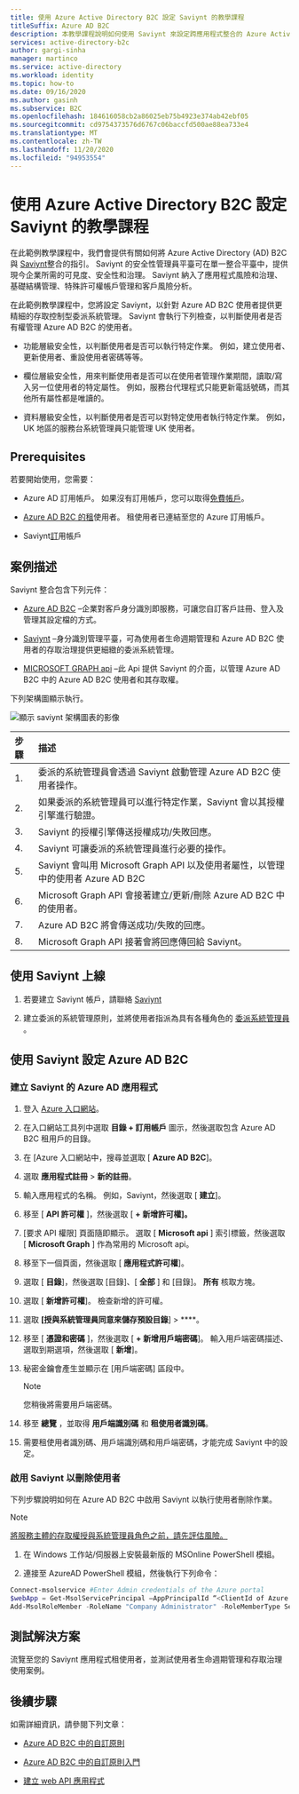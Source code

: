 ```yaml
---
title: 使用 Azure Active Directory B2C 設定 Saviynt 的教學課程
titleSuffix: Azure AD B2C
description: 本教學課程說明如何使用 Saviynt 來設定跨應用程式整合的 Azure Active Directory B2C，以簡化 IT 現代化，並提升安全性、治理和合規性。 
services: active-directory-b2c
author: gargi-sinha
manager: martinco
ms.service: active-directory
ms.workload: identity
ms.topic: how-to
ms.date: 09/16/2020
ms.author: gasinh
ms.subservice: B2C
ms.openlocfilehash: 184616058cb2a86025eb75b4923e374ab42ebf05
ms.sourcegitcommit: cd9754373576d6767c06baccfd500ae88ea733e4
ms.translationtype: MT
ms.contentlocale: zh-TW
ms.lasthandoff: 11/20/2020
ms.locfileid: "94953554"
---
```

# <a name="tutorial-for-configuring-saviynt-with-azure-active-directory-b2c"></a>使用 Azure Active Directory B2C 設定 Saviynt 的教學課程

在此範例教學課程中，我們會提供有關如何將 Azure Active Directory (AD) B2C 與 [Saviynt](https://saviynt.com/integrations/azure-ad/for-b2c/)整合的指引。 Saviynt 的安全性管理員平臺可在單一整合平臺中，提供現今企業所需的可見度、安全性和治理。 Saviynt 納入了應用程式風險和治理、基礎結構管理、特殊許可權帳戶管理和客戶風險分析。

在此範例教學課程中，您將設定 Saviynt，以針對 Azure AD B2C 使用者提供更精細的存取控制型委派系統管理。 Saviynt 會執行下列檢查，以判斷使用者是否有權管理 Azure AD B2C 的使用者。

- 功能層級安全性，以判斷使用者是否可以執行特定作業。 例如，建立使用者、更新使用者、重設使用者密碼等等。

- 欄位層級安全性，用來判斷使用者是否可以在使用者管理作業期間，讀取/寫入另一位使用者的特定屬性。 例如，服務台代理程式只能更新電話號碼，而其他所有屬性都是唯讀的。

- 資料層級安全性，以判斷使用者是否可以對特定使用者執行特定作業。 例如，UK 地區的服務台系統管理員只能管理 UK 使用者。

## <a name="prerequisites"></a>Prerequisites

若要開始使用，您需要：

- Azure AD 訂用帳戶。 如果沒有訂用帳戶，您可以取得[免費帳戶](https://azure.microsoft.com/free/)。

- [Azure AD B2C 的租](./tutorial-create-tenant.md)使用者。 租使用者已連結至您的 Azure 訂用帳戶。

- Saviynt[訂](https://saviynt.com/contact-us/)用帳戶

## <a name="scenario-description"></a>案例描述

Saviynt 整合包含下列元件：

- [Azure AD B2C](https://azure.microsoft.com/services/active-directory/external-identities/b2c/) –企業對客戶身分識別即服務，可讓您自訂客戶註冊、登入及管理其設定檔的方式。

- [Saviynt](https://saviynt.com/integrations/azure-ad/for-b2c/) –身分識別管理平臺，可為使用者生命週期管理和 Azure AD B2C 使用者的存取治理提供更細緻的委派系統管理。  

- [MICROSOFT GRAPH api](/graph/use-the-api) –此 Api 提供 Saviynt 的介面，以管理 Azure AD B2C 中的 Azure AD B2C 使用者和其存取權。

下列架構圖顯示執行。

![顯示 saviynt 架構圖表的影像](./media/partner-saviynt/saviynt-architecture-diagram.png)

|步驟 | 描述 |
|:-----| :-----------|
| 1. | 委派的系統管理員會透過 Saviynt 啟動管理 Azure AD B2C 使用者操作。
| 2. | 如果委派的系統管理員可以進行特定作業，Saviynt 會以其授權引擎進行驗證。
| 3. | Saviynt 的授權引擎傳送授權成功/失敗回應。
| 4. | Saviynt 可讓委派的系統管理員進行必要的操作。
| 5. | Saviynt 會叫用 Microsoft Graph API 以及使用者屬性，以管理中的使用者 Azure AD B2C
| 6. | Microsoft Graph API 會接著建立/更新/刪除 Azure AD B2C 中的使用者。
| 7. | Azure AD B2C 將會傳送成功/失敗的回應。
| 8. | Microsoft Graph API 接著會將回應傳回給 Saviynt。

## <a name="onboard-with-saviynt"></a>使用 Saviynt 上線

1. 若要建立 Saviynt 帳戶，請聯絡 [Saviynt](https://saviynt.com/contact-us/)

2. 建立委派的系統管理原則，並將使用者指派為具有各種角色的 [委派系統管理員](../active-directory/users-groups-roles/roles-concept-delegation.md) 。

## <a name="configure-azure-ad-b2c-with-saviynt"></a>使用 Saviynt 設定 Azure AD B2C

### <a name="create-an-azure-ad-application-for-saviynt"></a>建立 Saviynt 的 Azure AD 應用程式

1. 登入 [Azure 入口網站](https://portal.azure.com/#home)。

2. 在入口網站工具列中選取 **目錄 + 訂用帳戶** 圖示，然後選取包含 Azure AD B2C 租用戶的目錄。

3. 在 [Azure 入口網站中，搜尋並選取 [ **Azure AD B2C**]。

4. 選取 **應用程式註冊**  >  **新的註冊**。

5. 輸入應用程式的名稱。 例如，Saviynt，然後選取 [ **建立**]。

6. 移至 [ **API 許可權** ]，然後選取 [ **+ 新增許可權]。**

7. [要求 API 權限] 頁面隨即顯示。 選取 [ **Microsoft api** ] 索引標籤，然後選取 [ **Microsoft Graph** ] 作為常用的 Microsoft api。

8. 移至下一個頁面，然後選取 [ **應用程式許可權**]。

9. 選取 [ **目錄**]，然後選取 [目錄]、[ **全部** ] 和 [目錄]。 **所有** 核取方塊。

10. 選取 [ **新增許可權**]。 檢查新增的許可權。

11. 選取 **[授與系統管理員同意來儲存預設目錄**]  >  ****。

12. 移至 [ **憑證和密碼** ]，然後選取 [ **+ 新增用戶端密碼**]。 輸入用戶端密碼描述、選取到期選項，然後選取 [ **新增**]。

13. 秘密金鑰會產生並顯示在 [用戶端密碼] 區段中。

    >[!NOTE]
    > 您稍後將需要用戶端密碼。

14. 移至 **總覽** ，並取得 **用戶端識別碼** 和 **租使用者識別碼**。

15. 需要租使用者識別碼、用戶端識別碼和用戶端密碼，才能完成 Saviynt 中的設定。

### <a name="enable-saviynt-to-delete-users"></a>啟用 Saviynt 以刪除使用者

下列步驟說明如何在 Azure AD B2C 中啟用 Saviynt 以執行使用者刪除作業。

>[!NOTE]
>[將服務主體的存取權授與系統管理員角色之前，請先評估風險。](../active-directory/develop/app-objects-and-service-principals.md)

1. 在 Windows 工作站/伺服器上安裝最新版的 MSOnline PowerShell 模組。

2. 連接至 AzureAD PowerShell 模組，然後執行下列命令：

```powershell
Connect-msolservice #Enter Admin credentials of the Azure portal
$webApp = Get-MsolServicePrincipal –AppPrincipalId “<ClientId of Azure AD Application>”
Add-MsolRoleMember -RoleName "Company Administrator" -RoleMemberType ServicePrincipal -RoleMemberObjectId $webApp.ObjectId
```

## <a name="test-the-solution"></a>測試解決方案

流覽至您的 Saviynt 應用程式租使用者，並測試使用者生命週期管理和存取治理使用案例。

## <a name="next-steps"></a>後續步驟

如需詳細資訊，請參閱下列文章：

- [Azure AD B2C 中的自訂原則](./custom-policy-overview.md)

- [Azure AD B2C 中的自訂原則入門](./custom-policy-get-started.md?tabs=applications)

- [建立 web API 應用程式](./add-web-api-application.md)